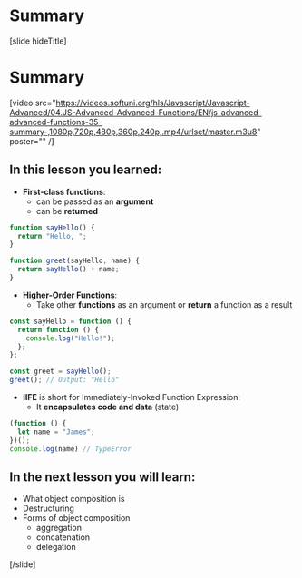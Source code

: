 # Summary

[slide hideTitle]

# Summary

[video src="https://videos.softuni.org/hls/Javascript/Javascript-Advanced/04.JS-Advanced-Advanced-Functions/EN/js-advanced-advanced-functions-35-summary-,1080p,720p,480p,360p,240p,.mp4/urlset/master.m3u8" poster="" /]

## In this lesson you learned:

- **First-class functions**:
  - can be passed as an **argument**
  - can be **returned**

```js
function sayHello() {
  return "Hello, ";
}

function greet(sayHello, name) {
  return sayHello() + name;
}
```

- **Higher-Order Functions**:
  - Take other **functions** as an argument or **return** a function as a result

```js
const sayHello = function () {
  return function () {
    console.log("Hello!");
  };
};

const greet = sayHello();
greet(); // Output: "Hello"
```


- **IIFE** is short for Immediately-Invoked Function Expression:
  - It **encapsulates code and data** \(state\)

```js
(function () {
  let name = "James";
})();
console.log(name) // TypeError
```


## In the next lesson you will learn:

- What object composition is
- Destructuring
- Forms of object composition
  - aggregation
  - concatenation
  - delegation

[/slide]
